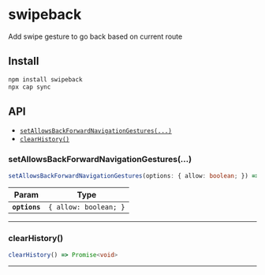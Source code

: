 # swipeback

Add swipe gesture to go back based on current route

## Install

```bash
npm install swipeback
npx cap sync
```

## API

<docgen-index>

* [`setAllowsBackForwardNavigationGestures(...)`](#setallowsbackforwardnavigationgestures)
* [`clearHistory()`](#clearhistory)

</docgen-index>

<docgen-api>
<!--Update the source file JSDoc comments and rerun docgen to update the docs below-->

### setAllowsBackForwardNavigationGestures(...)

```typescript
setAllowsBackForwardNavigationGestures(options: { allow: boolean; }) => Promise<void>
```

| Param         | Type                             |
| ------------- | -------------------------------- |
| **`options`** | <code>{ allow: boolean; }</code> |

--------------------


### clearHistory()

```typescript
clearHistory() => Promise<void>
```

--------------------

</docgen-api>
